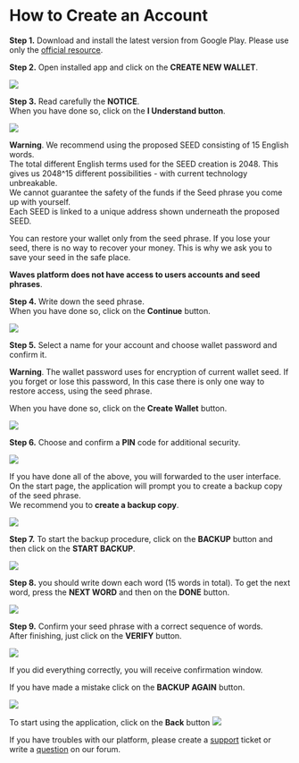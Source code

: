 # How to Create an Account

**Step 1.** Download and install the latest version from Google Play. Please use only the [official resource](https://play.google.com/store/apps/details?id=com.wavesplatform.wallet).

**Step 2.** Open installed app and click on the **CREATE NEW WALLET**.

![](/_assets/account_creation_android_01.png)

**Step 3.** Read carefully the **NOTICE**.  
When you have done so, click on the **I Understand button**.

![](/_assets/account_creation_android_02.png)

**Warning**. We recommend using the proposed SEED consisting of 15 English words.  
The total different English terms used for the SEED creation is 2048. This gives us 2048^15 different possibilities - with current technology unbreakable.  
We cannot guarantee the safety of the funds if the Seed phrase you come up with yourself.  
Each SEED is linked to a unique address shown underneath the proposed SEED.

You can restore your wallet only from the seed phrase. If you lose your seed, there is no way to recover your money. This is why we ask you to save your seed in the safe place.

**Waves platform does not have access to users accounts and seed phrases**.

**Step 4.** Write down the seed phrase.  
When you have done so, click on the **Continue** button.

![](/_assets/account_creation_android_03.png)

**Step 5.** Select a name for your account and choose wallet password and confirm it.

**Warning**. The wallet password uses for encryption of current wallet seed. If you forget or lose this password, In this case there is only one way to restore access, using the seed phrase.

When you have done so, click on the **Create Wallet** button.

![](/_assets/account_creation_android_04.png)

**Step 6.** Choose and confirm a **PIN** code for additional security.

![](/_assets/account_creation_android_05.png)

If you have done all of the above, you will forwarded to the user interface.  
On the start page, the application will prompt you to create a backup copy of the seed phrase.  
We recommend you to **create a backup copy**.

![](/_assets/account_creation_android_06.png)

**Step 7.** To start the backup procedure, click on the **BACKUP** button and then click on the **START BACKUP**.

![](/_assets/account_creation_android_07.png)

**Step 8.**  you should write down each word \(15 words in total\). To get the next word, press the **NEXT WORD** and then on the **DONE** button.

![](/_assets/account_creation_android_08.png)

**Step 9.** Сonfirm your seed phrase with a correct sequence of words.  
After finishing, just click on the **VERIFY** button.

![](/_assets/account_creation_android_09.png)

If you did everything correctly, you will receive confirmation window.

If you have made a mistake click on the **BACKUP AGAIN** button.

![](/_assets/account_creation_android_10.png)

To start using the application, click on the **Back** button ![](/_assets/account_creation_android_11.png)

If you have troubles with our platform, please create a [support](https://support.wavesplatform.com/) ticket or write a [question](https://forum.wavesplatform.com/) on our forum.
